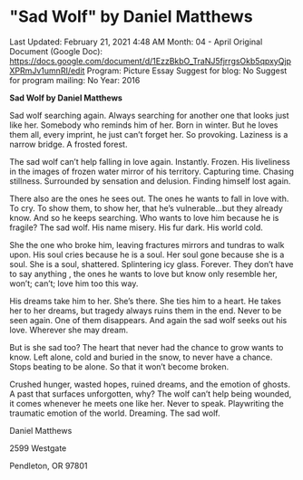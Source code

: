 # "Sad Wolf" by Daniel Matthews

Last Updated: February 21, 2021 4:48 AM
Month: 04 - April
Original Document (Google Doc): https://docs.google.com/document/d/1EzzBkbO_TraNJ5fjrrgsOkb5qpxyQjpXPRmJv1umnRI/edit
Program: Picture Essay
Suggest for blog: No
Suggest for program mailing: No
Year: 2016

**Sad Wolf by Daniel Matthews**

Sad wolf searching again. Always searching for another one that looks just like her. Somebody who reminds him of her. Born in winter. But he loves them all, every imprint, he just can’t forget her. So provoking. Laziness is a narrow bridge. A frosted forest.

The sad wolf can’t help falling in love again. Instantly. Frozen. His liveliness in the images of frozen water mirror of his territory. Capturing time. Chasing stillness. Surrounded by sensation and delusion. Finding himself lost again.

There also are the ones he sees out. The ones he wants to fall in love with. To cry. To show them, to show her, that he’s vulnerable...but they already know. And so he keeps searching. Who wants to love him because he is fragile? The sad wolf. His name misery. His fur dark. His world cold.

She the one who broke him, leaving fractures mirrors and tundras to walk upon. His soul cries because he is a soul. Her soul gone because she is a soul. She is a soul, shattered. Splintering icy glass. Forever. They don’t have to say anything , the ones he wants to love but know only resemble her, won’t; can’t; love him too this way.

His dreams take him to her. She’s there. She ties him to a heart. He takes her to her dreams, but tragedy always ruins them in the end. Never to be seen again. One of them disappears. And again the sad wolf seeks out his love. Wherever she may dream.

But is she sad too? The heart that never had the chance to grow wants to know. Left alone, cold and buried in the snow, to never have a chance. Stops beating to be alone. So that it won’t become broken.

Crushed hunger, wasted hopes, ruined dreams, and the emotion of ghosts. A past that surfaces unforgotten, why? The wolf can’t help being wounded, it comes whenever he meets one like her. Never to speak. Playwriting the traumatic emotion of the world. Dreaming. The sad wolf.

Daniel Matthews

2599 Westgate

Pendleton, OR 97801